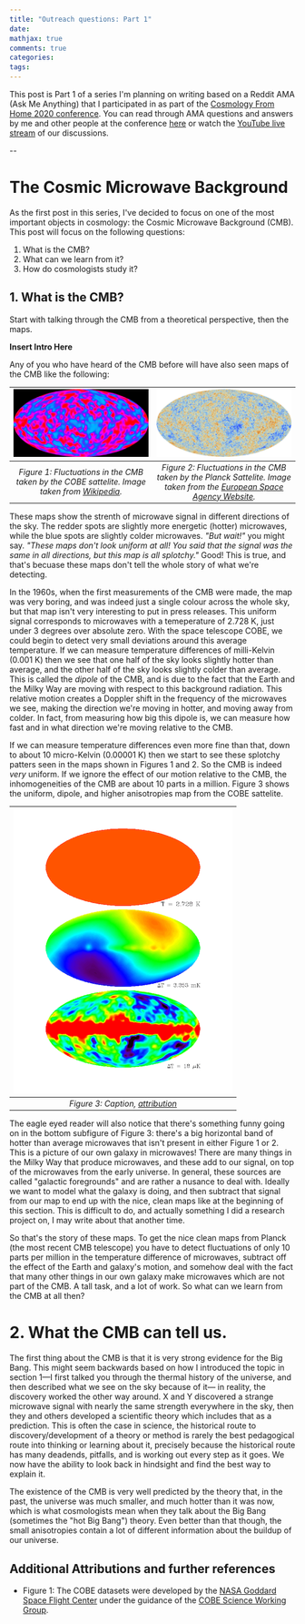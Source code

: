 ```yaml
---
title: "Outreach questions: Part 1"
date: 
mathjax: true
comments: true
categories:
tags:
---
```


This post is Part 1 of a series I'm planning on writing based on a Reddit AMA (Ask Me Anything) that I participated in as part of the [Cosmology From Home 2020 conference](https://www.cosmologyfromhome.com/). You can read through AMA questions and answers by me and other people at the conference [here](https://www.reddit.com/r/askscience/comments/imdw7e/askscience_ama_series_we_are_cosmologists_experts/?utm_source=share&utm_medium=web2x&context=3) or watch the [YouTube live stream](https://youtu.be/NBAtZqfKF24) of our discussions.

--

# The Cosmic Microwave Background

As the first post in this series, I've decided to focus on one of the most important objects in cosmology: the Cosmic Microwave Background (CMB). This post will focus on the following questions:

1. What is the CMB?
1. What can we learn from it?
1. How do cosmologists study it?

## 1. What is the CMB?

Start with talking through the CMB from a theoretical perspective, then the maps.

**Insert Intro Here**

Any of you who have heard of the CMB before will have also seen maps of the CMB like the following:

|![Fluctuations in the CMB taken by the COBE sattelite](../assets/post_figures/CfH_AMA_1/COBE_CMB.png)|![Fluctuations in the CMB taken by the Planck sattelite](../assets/post_figures/CfH_AMA_1/Planck_CMB.jpg)
|:--:| :--:|
| *Figure 1: Fluctuations in the CMB taken by the COBE sattelite. Image taken from [Wikipedia](https://en.wikipedia.org/wiki/Cosmic_Background_Explorer).* |*Figure 2: Fluctuations in the CMB taken by the Planck Sattelite. Image taken from the [European Space Agency Website](https://www.cosmos.esa.int/web/planck/picture-gallery).* |

These maps show the strenth of microwave signal in different directions of the sky. The redder spots are slightly more energetic (hotter) microwaves, while the blue spots are slightly colder microwaves. *"But wait!"* you might say. *"These maps don't look uniform at all! You said that the signal was the same in all directions, but this map is all splotchy."* Good! This is true, and that's becuase these maps don't tell the whole story of what we're detecting.

In the 1960s, when the first measurements of the CMB were made, the map was very boring, and was indeed just a single colour across the whole sky, but that map isn't very interesting to put in press releases. This uniform signal corresponds to microwaves with a temeperature of 2.728 K, just under 3 degrees over absolute zero. With the space telescope COBE, we could begin to detect very small deviations around this average temperature. If we can measure temperature differences of milli-Kelvin (0.001 K) then we see that one half of the sky looks slightly hotter than average, and the other half of the sky looks slightly colder than average. This is called the *dipole* of the CMB, and is due to the fact that the Earth and the Milky Way are moving with respect to this background radiation. This relative motion creates a Doppler shift in the frequency of the microwaves we see, making the direction we're moving in hotter, and moving away from colder. In fact, from measuring how big this dipole is, we can measure how fast and in what direction we're moving relative to the CMB.

If we can measure temperature differences even more fine than that, down to about 10 micro-Kelvin (0.00001 K) then we start to see these splotchy patters seen in the maps shown in Figures 1 and 2. So the CMB is indeed *very* uniform. If we ignore the effect of our motion relative to the CMB, the inhomogeneities of the CMB are about 10 parts in a million. Figure 3 shows the uniform, dipole, and higher anisotropies map from the COBE sattelite.

|![Alt Text](../assets/post_figures/CfH_AMA_1/COBE_CMB_dipole.gif)|
|:--:|
|*Figure 3: Caption, [attribution](https://aether.lbl.gov/www/projects/cobe/COBE_Home/DMR_Images.html)*|


The eagle eyed reader will also notice that there's something funny going on in the bottom subfigure of Figure 3: there's a big horizontal band of hotter than average microwaves that isn't present in either Figure 1 or 2. This is a picture of our own galaxy in microwaves! There are many things in the Milky Way that produce microwaves, and these add to our signal, on top of the microwaves from the early universe. In general, these sources are called "galactic foregrounds" and are rather a nusance to deal with. Ideally we want to model what the galaxy is doing, and then subtract that signal from our map to end up with the nice, clean maps like at the beginning of this section. This is difficult to do, and actually something I did a research project on, I may write about that another time. 

So that's the story of these maps. To get the nice clean maps from Planck (the most recent CMB telescope) you have to detect fluctuations of only 10 parts per million in the temperature difference of microwaves, subtract off the effect of the Earth and galaxy's motion, and somehow deal with the fact that many other things in our own galaxy make microwaves which are not part of the CMB. A tall task, and a lot of work. So what can we learn from the CMB at all then?

# 2. What the CMB can tell us.

The first thing about the CMB is that it is very strong evidence for the Big Bang. This might seem backwards based on how I introduced the topic in section 1—I first talked you through the thermal history of the universe, and then described what we see on the sky because of it— in reality, the discovery worked the other way around. X and Y discovered a strange microwave signal with nearly the same strength everywhere in the sky, then they and others developed a scientific theory which includes that as a prediction. This is often the case in science, the historical route to discovery/development of a theory or method is rarely the best pedagogical route into thinking or learning about it, precisely because the historical route has many deadends, pitfalls, and is working out every step as it goes. We now have the ability to look back in hindsight and find the best way to explain it.

The existence of the CMB is very well predicted by the theory that, in the past, the universe was much smaller, and much hotter than it was now, which is what cosmologists mean when they talk about the Big Bang (sometimes the "hot Big Bang") theory. Even better than that though, the small anisotropies contain a lot of different information about the buildup of our universe.


## Additional Attributions and further references
* Figure 1: The COBE datasets were developed by the [NASA Goddard Space Flight Center](https://www.nasa.gov/goddard) under the guidance of the [COBE Science Working Group](https://lambda.gsfc.nasa.gov/product/cobe/swg.cfm).

